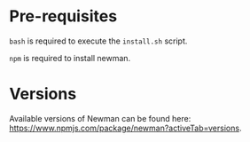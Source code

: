 # Pre-requisites

`bash` is required to execute the `install.sh` script.

`npm` is required to install newman.

# Versions

Available versions of Newman can be found here: https://www.npmjs.com/package/newman?activeTab=versions.
